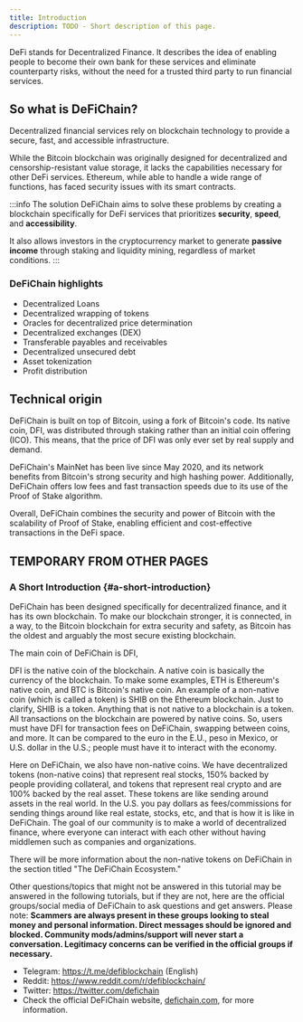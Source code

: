 ```yaml
---
title: Introduction
description: TODO - Short description of this page.
---
```


DeFi stands for Decentralized Finance. It describes the idea of enabling people to become their own bank for these services and eliminate counterparty risks, without the need for a trusted third party to run financial services.

## So what is DeFiChain?

Decentralized financial services rely on blockchain technology to provide a secure, fast, and accessible infrastructure.

While the Bitcoin blockchain was originally designed for decentralized and censorship-resistant value storage, it lacks the capabilities necessary for other DeFi services. Ethereum, while able to handle a wide range of functions, has faced security issues with its smart contracts.

:::info The solution
DeFiChain aims to solve these problems by creating a blockchain specifically for DeFi services that prioritizes **security**, **speed**, and **accessibility**.

It also allows investors in the cryptocurrency market to generate **passive income** through staking and liquidity mining, regardless of market conditions.
:::

### DeFiChain highlights

- Decentralized Loans
- Decentralized wrapping of tokens
- Oracles for decentralized price determination
- Decentralized exchanges (DEX)
- Transferable payables and receivables
- Decentralized unsecured debt
- Asset tokenization
- Profit distribution

## Technical origin

DeFiChain is built on top of Bitcoin, using a fork of Bitcoin's code. Its native coin, DFI, was distributed through staking rather than an initial coin offering (ICO). This means, that the price of DFI was only ever set by real supply and demand.

DeFiChain's MainNet has been live since May 2020, and its network benefits from Bitcoin's strong security and high hashing power. Additionally, DeFiChain offers low fees and fast transaction speeds due to its use of the Proof of Stake algorithm.

Overall, DeFiChain combines the security and power of Bitcoin with the scalability of Proof of Stake, enabling efficient and cost-effective transactions in the DeFi space.

## TEMPORARY FROM OTHER PAGES

### A Short Introduction {#a-short-introduction}

DeFiChain has been designed specifically for decentralized finance, and it has its own blockchain. To make our blockchain stronger, it is connected, in a way, to the Bitcoin blockchain for extra security and safety, as Bitcoin has the oldest and arguably the most secure existing blockchain.

The main coin of DeFiChain is DFI,

DFI is the native coin of the blockchain. A native coin is basically the currency of the blockchain. To make some examples, ETH is Ethereum's native coin, and BTC is Bitcoin's native coin. An example of a non-native coin (which is called a token) is SHIB on the Ethereum blockchain. Just to clarify, SHIB is a token. Anything that is not native to a blockchain is a token. All transactions on the blockchain are powered by native coins. So, users must have DFI for transaction fees on DeFiChain, swapping between coins, and more. It can be compared to the euro in the E.U., peso in Mexico, or U.S. dollar in the U.S.; people must have it to interact with the economy.

Here on DeFiChain, we also have non-native coins. We have decentralized tokens (non-native coins) that represent real stocks, 150% backed by people providing collateral, and tokens that represent real crypto and are 100% backed by the real asset. These tokens are like sending around assets in the real world. In the U.S. you pay dollars as fees/commissions for sending things around like real estate, stocks, etc, and that is how it is like in DeFiChain. The goal of our community is to make a world of decentralized finance, where everyone can interact with each other without having middlemen such as companies and organizations.

There will be more information about the non-native tokens on DeFiChain in the section titled "The DeFiChain Ecosystem."

Other questions/topics that might not be answered in this tutorial may be answered in the following tutorials, but if they are not, here are the official groups/social media of DeFiChain to ask questions and get answers. Please note: **Scammers are always present in these groups looking to steal money and personal information. Direct messages should be ignored and blocked. Community mods/admins/support will never start a conversation. Legitimacy concerns can be verified in the official groups if necessary.**

- Telegram: <https://t.me/defiblockchain> (English)
- Reddit: <https://www.reddit.com/r/defiblockchain/>
- Twitter: <https://twitter.com/defichain>
- Check the official DeFiChain website, [defichain.com](https://defichain.com/), for more information.
